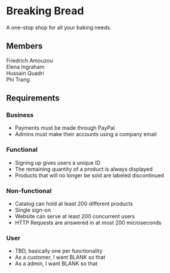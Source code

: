 # Breaking Bread
A one-stop shop for all your baking needs.

## Members 
Friedrich Amouzou  
Elena Ingraham  
Hussain Quadri  
Phi Trang

## Requirements 
### Business
* Payments must be made through PayPal
* Admins must make their accounts using a company email
### Functional
* Signing up gives users a unique ID
* The remaining quantity of a product is always displayed
* Products that will no longer be sold are labeled discontinued
### Non-functional
* Catalog can hold at least 200 different products
* Single sign-on
* Website can serve at least 200 concurrent users
* HTTP Requests are answered in at most 200 microseconds 
### User
* TBD, basically one per functionality
* As a customer, I want BLANK so that
* As a admin, I want BLANK so that
